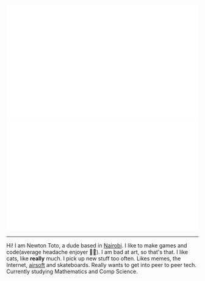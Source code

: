 ![](https://raw.githubusercontent.com/sokorototo/readme-stats/master/generated/overview.svg#gh-dark-mode-only)
![](https://raw.githubusercontent.com/sokorototo/readme-stats/master/generated/languages.svg#gh-dark-mode-only)

---

Hi! I am Newton Toto, a dude based in [Nairobi](https://duckduckgo.com/?q=nairobi&t=hx&va=g&ia=web&iaxm=about). I like to make games and code(average headache enjoyer 🤌🏿). I am bad at art, so that's that. I like cats, like **really** much. I pick up new stuff too often. Likes memes, the Internet, [airsoft](https://youtu.be/j8PxqgliIno) and skateboards. Really wants to get into peer to peer tech. Currently studying Mathematics and Comp Science.
